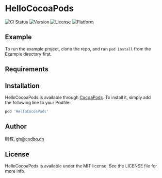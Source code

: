 # HelloCocoaPods

[![CI Status](https://img.shields.io/travis/pipihi/HelloCocoaPods.svg?style=flat)](https://travis-ci.org/pipihi/HelloCocoaPods)
[![Version](https://img.shields.io/cocoapods/v/HelloCocoaPods.svg?style=flat)](https://cocoapods.org/pods/HelloCocoaPods)
[![License](https://img.shields.io/cocoapods/l/HelloCocoaPods.svg?style=flat)](https://cocoapods.org/pods/HelloCocoaPods)
[![Platform](https://img.shields.io/cocoapods/p/HelloCocoaPods.svg?style=flat)](https://cocoapods.org/pods/HelloCocoaPods)

## Example

To run the example project, clone the repo, and run `pod install` from the Example directory first.

## Requirements

## Installation

HelloCocoaPods is available through [CocoaPods](https://cocoapods.org). To install
it, simply add the following line to your Podfile:

```ruby
pod 'HelloCocoaPods'
```

## Author

码叔, gh@codbo.cn

## License

HelloCocoaPods is available under the MIT license. See the LICENSE file for more info.

